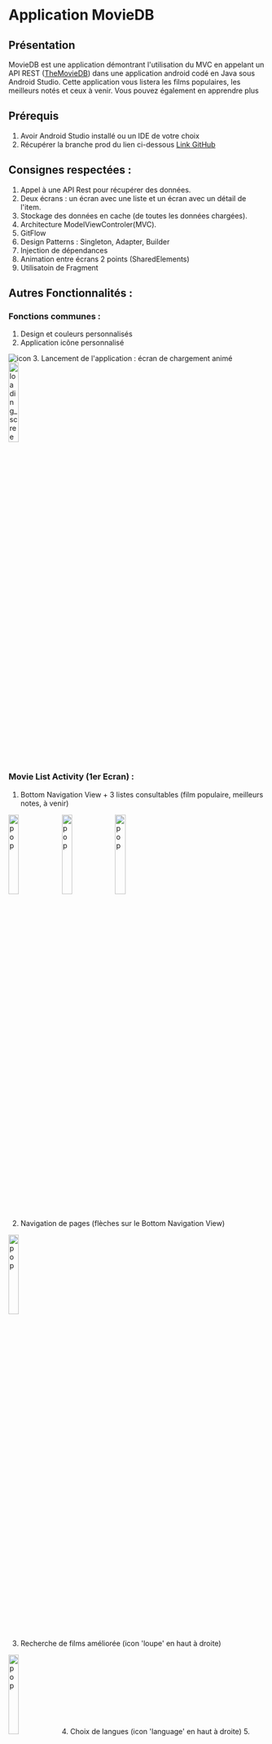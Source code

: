 # Application MovieDB
## Présentation

MovieDB est une application démontrant l'utilisation du MVC en appelant un API REST ([TheMovieDB](https://www.themoviedb.org/documentation/api)) dans une application android codé en Java sous Android Studio. Cette application vous listera les films populaires, les meilleurs notés et ceux à venir. Vous pouvez également en apprendre plus

## Prérequis

 1. Avoir Android Studio installé ou un IDE de votre choix
 2. Récupérer la branche prod du lien ci-dessous
 [Link GitHub](https://github.com/SasiGovind/MovieDB.git)

## Consignes respectées :

 1. Appel à une API Rest pour récupérer des données.
 2. Deux écrans : un écran avec une liste et un écran avec un détail de l'item.
 3. Stockage des données en cache (de toutes les données chargées).
 4. Architecture ModelViewControler(MVC).
 5. GitFlow
 7. Design Patterns : Singleton, Adapter, Builder
 8. Injection de dépendances
 9. Animation entre écrans 2 points (SharedElements)
 10. Utilisatoin de Fragment

## Autres Fonctionnalités : 

### Fonctions communes :
1. Design et couleurs personnalisés
2. Application icône personnalisé 
<img src="imgReadMe/1_icon.jpg" alt="icon">
3. Lancement de l'application : écran de chargement animé
<img src="imgReadMe/23_app_loading.jpg" width="20%" heignt="40%" alt="loading_screen">

### Movie List Activity (1er Ecran) :

 1. Bottom Navigation View + 3 listes consultables (film populaire, meilleurs notes, à venir)
 
 <img src="imgReadMe/3_Main_pop.jpg" width="20%" heignt="40%" alt="pop"> <img src="imgReadMe/4_Main_top.jpg" width="20%" heignt="40%" alt="pop"> <img src="imgReadMe/5_Main_upc.jpg" width="20%" heignt="40%" alt="pop">
 
 2. Navigation de pages (flèches sur le Bottom Navigation View)
 <img src="imgReadMe/6_Nav_pages.jpg" width="20%" heignt="40%" alt="pop">
 
 3. Recherche de films améliorée (icon 'loupe' en haut à droite)
 <img src="imgReadMe/20_search.jpg" width="20%" heignt="40%" alt="pop">
 4. Choix de langues (icon 'language' en haut à droite) 
 5. Nettoyer le cache (icon 'clear_all' en haut à droite)
 6. Tirer pour recharger la page
 <img src="imgReadMe/7_lang.jpg" width="20%" heignt="40%" alt="pop"> <img src="imgReadMe/8_3choix.jpg" width="20%" heignt="40%" alt="pop"> <img src="imgReadMe/9_refresh.jpg" width="20%" heignt="40%" alt="pop">
 
 7. Sélection de genres de films à afficher
<img src="imgReadMe/22_genres_selection.jpg" width="20%" heignt="40%" alt="genres_selection"> 
 
 8. AlertDialog de confirmation lorsque l'utilisateur quitte l'application
 <img src="imgReadMe/10_exit.jpg" width="20%" heignt="40%" alt="pop">

 9. Affichage de la page chargée en Toast

### Movie Detail List Activity (2ème Ecran) :

 1. Toucher le poster du film pour zoomer l'affiche.
 
 <img src="imgReadMe/11_md.jpg" width="20%" heignt="40%" alt="pop">  <img src="imgReadMe/14_md_exp.jpg" width="20%" heignt="40%" alt="pop">
 
 2. Separateur entre les différents éléments affichés.
  <img src="imgReadMe/15_md_sep.jpg" width="20%" heignt="40%" alt="pop">
 3. Option de recherche sur google du film (icon 'loupe' en haut à droite de l'écran)
  <img src="imgReadMe/16_md_g.jpg" width="20%" heignt="40%" alt="pop">
 4. Option de partage (icon 'share' en haut à droite de l'écran) : permet de partager les informations du film à quelqu'un.
  <img src="imgReadMe/17_md_share.jpg" width="20%" heignt="40%" alt="pop">
 5. Effet CollapsingToolbarLayout pour la bannière & l'effet du poster flottant.
 6. Option de recherche de cast sur google : en cliquant sur un membre du cast.
  <img src="imgReadMe/12_md.jpg" width="20%" heignt="40%" alt="pop">  <img src="imgReadMe/18_md_cast.jpg" width="20%" heignt="40%" alt="pop">
 7. Possibilité de visionner les bandes d'annonces des films.
  <img src="imgReadMe/13_md.jpg" width="20%" heignt="40%" alt="pop">  <img src="imgReadMe/19_md_trailers.jpg" width="20%" heignt="40%" alt="pop">
 8. Affichage de films similaires au film sélectioné : 
 - En cliquant sur un film similaire : on accède à la fiche du film choisit.
 <img src="imgReadMe/21_similar_movies.jpg" width="20%" heignt="40%" alt="similar_movies">
  
### People Activity (3ème Ecran) :
 Contient le fragment people : 
 - On peut faire une recherche internet de la célébrité avec le button en bas à droite du fragment 
 <img src="imgReadMe/24_fragment.jpg" width="20%" heignt="40%" alt="fragment_people"> 
 
### Librairies :
 - Retrofit
 - Glide
 - Gson
 - RecyclerView
 - CardView
 - Fragment
 - Design
